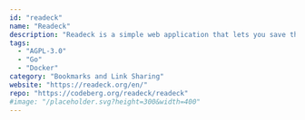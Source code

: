 ```yaml
---
id: "readeck"
name: "Readeck"
description: "Readeck is a simple web application that lets you save the precious readable content of web pages you like and want to keep forever. See it as a bookmark manager and a read later tool."
tags:
  - "AGPL-3.0"
  - "Go"
  - "Docker"
category: "Bookmarks and Link Sharing"
website: "https://readeck.org/en/"
repo: "https://codeberg.org/readeck/readeck"
#image: "/placeholder.svg?height=300&width=400"
---
```


